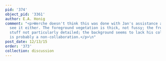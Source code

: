 ```yaml
---
pid: '374'
object_pid: '3361'
author: E.A. Honig
comment: "<p>Werche doesn't think this was done with Jan's assistance and I don't
  see it either. The foreground vegetation is thick, not fussy; the fruits & table
  stuff not particularly detailed; the background seems to lack his coloring. So this
  is probably a non-collaboration.</p>\n"
post_date: 12/13/15
order: '373'
collection: discussion
---
```

